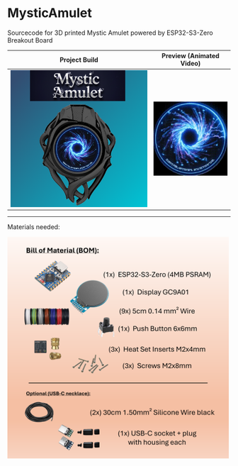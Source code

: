 # MysticAmulet
Sourcecode for 3D printed Mystic Amulet powered by ESP32-S3-Zero Breakout Board

| Project Build | Preview (Animated Video) |
|---|---|
| <img src="Images/MysticAmulet.png" width="400"> | <img src="Images/MysticAmulet.gif" width="200"> |

___

Materials needed:

<img src="Documentation/BOM.png" width="500">
